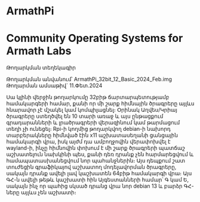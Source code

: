 # ArmathPi
# Community Operating Systems for Armath Labs
Թողարկման տեղեկագիր

Թողարկման անվանում՝ ArmathPi_32bit_12_Basic_2024_Feb.img
Թողարման ամսաթիվ` 11.Փետ.2024

Սա կլինի վերջին թողարկումը 32բիթ ճարտարպետությամբ համակարգերի համար, քանի որ մի շարք հիմնային ծրագրերը այլևս հնարավոր չէ մշակել կամ կոմպիլացնել։ Օրինակ Աղվես/Կրիայ ծրագրերը ստեղծվել են 10 տարի առաջ և այս ընթացքում գրադարանների և լրածրագրերի վերազինում կամ թարմացում տեղի չի ունեցել։
Rpi-ի կողմից թողարկվող debian-ի նախորդ տարբերակները հիմնված էին x11 աշխատասեղանի ցանցային համակարգի վրա, իսկ այժմ դա ամբողջովին վերափոխվել է wayland-ի, ինչը հիմնովին փոխում է մի շարք ծրագրերի պատճաշ աշխատելուն նախկինի պես, քանի դեռ դրանք չեն հարմարեցվում և համապատասխանեցվում նոր պահանջներին։ Այս դեպքում շատ տուժեցին գրաֆիկայով աշխատող մոդելավորման ծրագրերը, սակայն դրանք ավելի լավ կաշխատեն 64բիթ համակարգի վրա։ Այս ԳՀ-ն ավելի թեթև կաշխատի հին Այգեստանների համար՝ Գ կամ Ե, սակայն ինչ որ պահից սկսած դրանց վրա նոր debian 13 և բարձր ԳՀ-ները այլևս չեն աշխատի։
